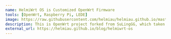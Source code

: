 ```yaml
---
name: HelmiWrt OS is Customized OpenWrt Firmware
tools: [OpenWrt, Raspberry Pi, LEDE]
image: https://raw.githubusercontent.com/helmiau/helmiau.github.io/master/images/openwrt-rpi.png
description: This is OpenWrt project forked from SuLingGG, which taken from coolsnowwolf/lede repo and I add my additions there. Compiled daily by using GitHub Actions.
external_url: https://helmiau.github.io/blog/helmiwrt-os
---
```

